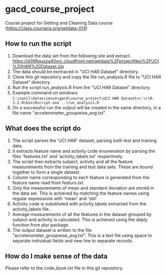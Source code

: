# gacd_course_project
Course project for Getting and Cleaning Data course (https://class.coursera.org/getdata-014)

## How to run the script
1. Download the data set from the following site and extract. https://d396qusza40orc.cloudfront.net/getdata%2Fprojectfiles%2FUCI%20HAR%20Dataset.zip
2. The data should be exctraced in "UCI HAR Dataset" directory.
3. Clone this git repository and copy the file run_analysis.R file to "UCI HAR Dataset" directory.
4. Run the script run_analysis.R from the "UCI HAR Dataset" directory.
5. Example command on windows:
`C:\sunil\datascience\gacd\course_project\UCI HAR Dataset>c:\r\R-3.2.0\bin\Rscript.exe ..\run_analysis.R`
6. On a successful run the output will be created in the same directory, in a file name "accelerometer_groupwise_avg.txt".

## What does the script do
1. The script parses the 'UCI HAR' dataset, parsing both test and training data.
2. It extracts feature name and activity code enumeration by parsing the files 'features.txt' and 'activity_labels.txt' respectively.
3. The script then extracts subject, activity and all the feature measurements from the training and test data sets. These are bound together to form a single dataset.
4. Column name corresponding to each feature is generated from the feature name read from featurs.txt.
5. Only the measurements of mean and standard deviation are stored in the data set. This is achieved by matching the feature names using regular expressions with 'mean' and 'std'.
6. Activity code is substituted with activity labels extracted from the activity_labels file.
7. Average measurements of all the features in the dataset grouped by subject and activity is calculated. This is achieved using the ddply function from plyr package.
8. The output dataset is written to the file "accelerometer_groupwise_avg.txt". This is a text file using space to separate individual fields and new line to separate records.

## How do I make sense of the data
Please refer to the code_book.txt file in this git repository.

